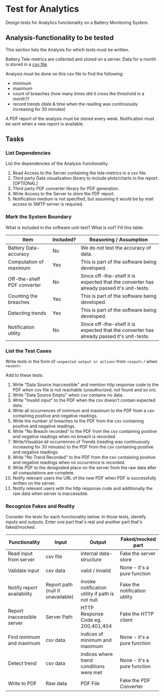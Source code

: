 # Test for Analytics

Design tests for Analytics functionality on a Battery Monitoring System.

## Analysis-functionality to be tested

This section lists the Analysis for which _tests_ must be written.

Battery Tele-metrics are collected and stored on a server.
Data for a month is stored in a [csv file](https://en.wikipedia.org/wiki/Comma-separated_values).

Analysis must be done on this csv file to find the following:
- minimum
- maximum
- count of breaches (how many times did it cross the threshold in a month?)
- record trends (date & time when the reading was continuously increasing for 30 minutes)

A PDF report of the analysis must be stored every week.
Notification must be sent when a new report is available.

## Tasks

### List Dependencies

List the dependencies of the Analysis-functionality.

1. Read Access to the Server containing the tele-metrics in a csv file.
1. Third party Data visualization library to include plots/charts in the report. *[OPTIONAL]*
1. Third party PDF converter library for PDF generation.
1. Write Access to the Server to store the PDF report.
1. Notification medium is not specified, but assuming it would be by mail access to SMTP server is required. 

### Mark the System Boundary

What is included in the software unit-test? What is not? Fill this table.

| Item                      | Included?     | Reasoning / Assumption
|---------------------------|---------------|---
Battery Data-accuracy       | No            | We do not test the accuracy of data.
Computation of maximum      | Yes           | This is part of the software being developed.
Off-the-shelf PDF converter | No | Since off-the-shelf it is expected that the converter has already passed it's unit-tests. 
Counting the breaches       | Yes | This is part of the software being developed.
Detecting trends            | Yes | This is part of the software being developed.
Notification utility        | No | Since off-the-shelf it is expected that the converter has already passed it's unit-tests. 

### List the Test Cases

Write tests in the form of `<expected output or action>` from `<input>` / when `<event>`

Add to these tests:

1. Write "Data Source Inaccessible" and mention http response code to the PDF when csv file is not reachable (unauthorized, not found and so on).
1. Write "Data Source Empty" when csv contains no data.
1. Write "Invalid input" to the PDF when the csv doesn't contain expected data.
1. Write all occurrences of minimum and maximum to the PDF from a csv containing positive and negative readings.
1. Write the number of breaches to the PDF from the csv containing positive and negative readings.
1. Write "No Breach recorded" to the PDF from the csv containing positive and negative readings when no breach is recorded.
1. Write/Visualize all occurrences of Trends (reading was continuously increasing for 30 minutes) to the PDF from the csv containing positive and negative readings.
1. Write "No Trend Recorded" to the PDF from the csv containing positive and negative readings when no occurrence is recorded.
1. Write PDF to the designated place on the server from the raw data after all computations are complete.
1. Notify relevant users the URL of the new PDF when PDF is successfully written on the server.
1. Notify relevant users with the http response code and additionally the raw data when server is inaccessible. 

### Recognize Fakes and Reality

Consider the tests for each functionality below.
In those tests, identify inputs and outputs.
Enter one part that's real and another part that's faked/mocked.

| Functionality            | Input        | Output                      | Faked/mocked part
|--------------------------|--------------|-----------------------------|---
Read input from server     | csv file     | internal data-structure     | Fake the server store
Validate input             | csv data     | valid / invalid             | None - it's a pure function
Notify report availability | Report path (null if unavailable) | invoke notification utility if path is not null  | Fake the notification utility
Report inaccessible server | Server Path | HTTP Response Code eg. 200,401,404            | Fake the HTTP client
Find minimum and maximum   | csv data | indices of minimum and maximum               | None - it's a pure function
Detect trend               | csv data | indices where trend conditions were met               | None - it's a pure function
Write to PDF               | Raw data | PDF File               | Fake the PDF Converter
